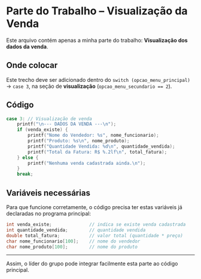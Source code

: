 # Parte do Trabalho – Visualização da Venda

Este arquivo contém apenas a minha parte do trabalho: **Visualização dos dados da venda**.

## Onde colocar
Este trecho deve ser adicionado dentro do `switch (opcao_menu_principal)` → `case 3`, na seção de **visualização** (`opcao_menu_secundario == 2`).

## Código
```c
case 3: // Visualização de venda
    printf("\n--- DADOS DA VENDA ---\n");
    if (venda_existe) {
        printf("Nome do Vendedor: %s", nome_funcionario);
        printf("Produto: %s\n", nome_produto);
        printf("Quantidade Vendida: %d\n", quantidade_vendida);
        printf("Total da Fatura: R$ %.2lf\n", total_fatura);
    } else {
        printf("Nenhuma venda cadastrada ainda.\n");
    }
    break;
```

## Variáveis necessárias
Para que funcione corretamente, o código precisa ter estas variáveis já declaradas no programa principal:

```c
int venda_existe;              // indica se existe venda cadastrada
int quantidade_vendida;        // quantidade vendida
double total_fatura;           // valor total (quantidade * preço)
char nome_funcionario[100];    // nome do vendedor
char nome_produto[100];        // nome do produto
```

---
Assim, o líder do grupo pode integrar facilmente esta parte ao código principal.
